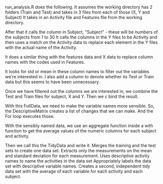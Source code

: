 run_analysis.R does the following. 
It assumes the working directory has 2 folders (Train and Test) and takes in 3 files from each of those (X, Y and Subject)
It takes in an Activity file and Features file from the working directory.


After that it calls the column in Subject, "Subject" - these will be numbers of the subjects from 1 to 30
It calls the columns in the Y files to be Activity and then uses a match on the Activity data
to replace each element in the Y files with the actual name of the Activity.

It does a similar thing with the features data and X data to replace column names with the codes used in Features. 

It looks for std or mean in these column names to filter out the variables we're interested in. 
I also add a column to denote whether its Test or Train data but this seems to have been unnecessary.

Once we have filtered out the columns we are interested in, we combine the Test and Train files for subject, X and Y. Then we c bind the result.

With this FullData, we need to make the variable names more sensible. So, the DescriptiveMatrix creates a list of changes that we can make.
And the For loop executes those.

With the sensibly named data, we use an aggregate function inside a with function to get the average values of the numeric columns
for each subject and activity.

Then we call this the TidyData and write it.
Merges the training and the test sets to create one data set.
Extracts only the measurements on the mean and standard deviation for each measurement. 
Uses descriptive activity names to name the activities in the data set
Appropriately labels the data set with descriptive variable names. 
Creates a second, independent tidy data set with the average of each variable for each activity and each subject. 

